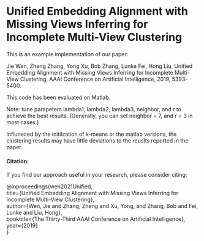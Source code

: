 # Unified Embedding Alignment with Missing Views Inferring for Incomplete Multi-View Clustering
This is an example implementation of our paper:

Jie Wen, Zheng Zhang, Yong Xu, Bob Zhang, Lunke Fei, Hong Liu, Unified Embedding Alignment with Missing Views Inferring for Incomplete Multi-View Clustering, AAAI Conference on Artificial Intelligence, 2019, 5393-5400.

This code has been evaluated on Matlab. 

Note: tune parapeters lambda1, lambda2, lambda3, neighbor, and r to achieve the best results. (Generally, you can set neighbor = 7, and r = 3 in most cases.)

Influneced by the initilzation of k-means or the matlab versions, the clustering results may have little deviations to the reuslts reported in the paper.

#### Citation:

If you find our approach useful in your research, please consider citing:

@inproceedings{wen2021Unified,  
  title={Unified Embedding Alignment with Missing Views Inferring for Incomplete Multi-View Clustering},  
  author={Wen, Jie and Zhang, Zheng and Xu, Yong, and Zhang, Bob and Fei, Lunke and Liu, Hong},  
  booktitle={The Thirty-Third AAAI Conference on Artificial Intelligence},  
  year={2019}  
}

